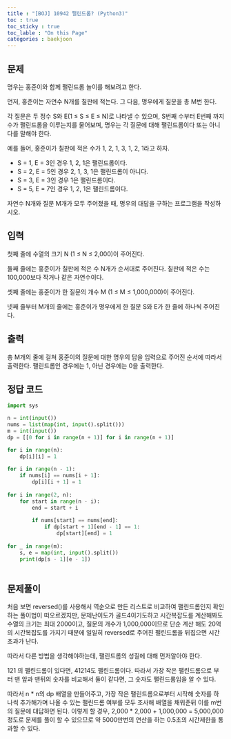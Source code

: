 ```yaml
---
title : "[BOJ] 10942 팰린드롬? (Python3)"
toc : true
toc_sticky : true
toc_lable : "On this Page"
categories : baekjoon
---
```

## 문제
명우는 홍준이와 함께 팰린드롬 놀이를 해보려고 한다.

먼저, 홍준이는 자연수 N개를 칠판에 적는다. 그 다음, 명우에게 질문을 총 M번 한다.

각 질문은 두 정수 S와 E(1 ≤ S ≤ E ≤ N)로 나타낼 수 있으며, S번째 수부터 E번째 까지 수가 팰린드롬을 이루는지를 물어보며, 명우는 각 질문에 대해 팰린드롬이다 또는 아니다를 말해야 한다.

예를 들어, 홍준이가 칠판에 적은 수가 1, 2, 1, 3, 1, 2, 1라고 하자.

* S = 1, E = 3인 경우 1, 2, 1은 팰린드롬이다.
* S = 2, E = 5인 경우 2, 1, 3, 1은 팰린드롬이 아니다.
* S = 3, E = 3인 경우 1은 팰린드롬이다.
* S = 5, E = 7인 경우 1, 2, 1은 팰린드롬이다.

자연수 N개와 질문 M개가 모두 주어졌을 때, 명우의 대답을 구하는 프로그램을 작성하시오.

## 입력
첫째 줄에 수열의 크기 N (1 ≤ N ≤ 2,000)이 주어진다.

둘째 줄에는 홍준이가 칠판에 적은 수 N개가 순서대로 주어진다. 칠판에 적은 수는 100,000보다 작거나 같은 자연수이다.

셋째 줄에는 홍준이가 한 질문의 개수 M (1 ≤ M ≤ 1,000,000)이 주어진다.

넷째 줄부터 M개의 줄에는 홍준이가 명우에게 한 질문 S와 E가 한 줄에 하나씩 주어진다.

## 출력
총 M개의 줄에 걸쳐 홍준이의 질문에 대한 명우의 답을 입력으로 주어진 순서에 따라서 출력한다. 팰린드롬인 경우에는 1, 아닌 경우에는 0을 출력한다.

## 정답 코드


```python
import sys

n = int(input())
nums = list(map(int, input().split()))
m = int(input())
dp = [[0 for i in range(n + 1)] for i in range(n + 1)]

for i in range(n):
    dp[i][i] = 1
    
for i in range(n - 1):
    if nums[i] == nums[i + 1]:
        dp[i][i + 1] = 1
        
for i in range(2, n):
    for start in range(n - i):
        end = start + i
        
        if nums[start] == nums[end]:
            if dp[start + 1][end - 1] == 1:
                dp[start][end] = 1
                
for _ in range(m):
    s, e = map(int, input().split())
    print(dp[s - 1][e - 1])
    


```

## 문제풀이
처음 보면 reversed()를 사용해서 역순으로 만든 리스트로 비교하여 팰린드롬인지 확인하는 풀이법이 떠오르겠지만, 문제난이도가 골드4이기도하고 시간복잡도를 계산해봐도 수열의 크기는 최대 2000이고, 질문의 개수가 1,000,000이므로 단순 계산 해도 20억의 시간복잡도를 가지기 때문에 일일히 reversed로 주어진 팰린드롬을 뒤집으면 시간초과가 난다.

따라서 다른 방법을 생각해야하는데, 팰린드롬의 성질에 대해 먼저알아야 한다.

121 의 팰린드롬이 있다면, 41214도 팰린드롬이다. 따라서 가장 작은 팰린드롬으로 부터 맨 앞과 맨뒤의 숫자를 비교해서 둘이 같다면, 그 숫자도 팰린드롬임을 알 수 있다.

따라서 n * n의 dp 배열을 만들어주고, 가장 작은 팰린드롬으로부터 시작해 숫자를 하나씩 추가해가며 나올 수 있는 팰린드롬 여부를 모두 조사해 배열을 채워준뒤 이를 m번의 질문에 대답하면 된다. 이렇게 할 경우, 2,000 * 2,000 + 1,000,000 = 5,000,000정도로 문제를 풀이 할 수 있으므로 약 5000만번의 연산을 하는 0.5초의 시간제한을 통과할 수 있다.


